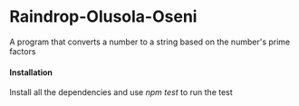 # Raindrop-Olusola-Oseni
A program that converts a number to a string based on the number's prime factors

#### Installation
Install all the dependencies and use *npm test* to run the test

